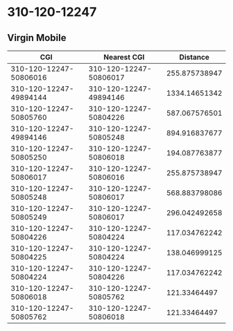 # 310-120-12247
## Virgin Mobile


| CGI | Nearest CGI | Distance |
|-----|-------------|----------|
| 310-120-12247-50806016 | 310-120-12247-50806017 | 255.875738947 |
| 310-120-12247-49894144 | 310-120-12247-49894146 | 1334.14651342 |
| 310-120-12247-50805760 | 310-120-12247-50804226 | 587.067576501 |
| 310-120-12247-49894146 | 310-120-12247-50805248 | 894.916837677 |
| 310-120-12247-50805250 | 310-120-12247-50806018 | 194.087763877 |
| 310-120-12247-50806017 | 310-120-12247-50806016 | 255.875738947 |
| 310-120-12247-50805248 | 310-120-12247-50806017 | 568.883798086 |
| 310-120-12247-50805249 | 310-120-12247-50806017 | 296.042492658 |
| 310-120-12247-50804226 | 310-120-12247-50804224 | 117.034762242 |
| 310-120-12247-50804225 | 310-120-12247-50804224 | 138.046999125 |
| 310-120-12247-50804224 | 310-120-12247-50804226 | 117.034762242 |
| 310-120-12247-50806018 | 310-120-12247-50805762 | 121.33464497 |
| 310-120-12247-50805762 | 310-120-12247-50806018 | 121.33464497 |
